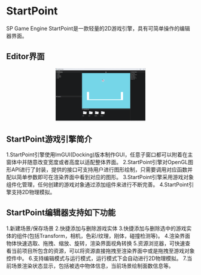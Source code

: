 # StartPoint
SP Game Engine
StartPoint是一款轻量的2D游戏引擎，具有可简单操作的编辑器界面。

## Editor界面
<div align = center>
<img src="https://github.com/CsbDontLikeCode/StartPoint/blob/main/imgs/Editor.png" width="240">
</div>


## StartPoint游戏引擎简介
1.StartPoint引擎使用ImGUI(Docking)版本制作GUI，任意子窗口都可以附着在主窗体中并随意改变宽度或者高度以适配整体界面。
2.StartPoint引擎对OpenGL图形API进行了封装，提供的接口可支持用户进行图形绘制，只需要调用对应函数并配以简单参数即可在渲染界面中看到对应的图形。
3.StartPoint引擎采用游戏对象组件化管理，任何创建的游戏对象通过添加组件来进行不断完善。
4.StartPoint引擎支持2D物理模拟。

## StartPoint编辑器支持如下功能
1.新建场景/保存场景
2.快捷添加与删除游戏实体
3.快捷添加与删除选中的游戏实体的组件(包括Transform，相机，色彩/纹理，刚体，碰撞检测等)。
4.渲染界面物体快速选取、拖拽、缩放、旋转，渲染界面视角转换
5.资源浏览器，可快速查看当前项目所包含的资源，可以将资源直接拖拽至渲染界面中或是拖拽至游戏对象控件中。
6.支持编辑模式与运行模式，运行模式下会自动进行2D物理模拟。
7.当前场景渲染状态显示，包括被选中物体信息，当前场景绘制面数信息等。